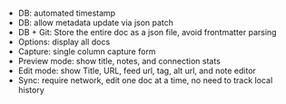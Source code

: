 - DB: automated timestamp
- DB: allow metadata update via json patch
- DB + Git: Store the entire doc as a json file, avoid frontmatter parsing
- Options: display all docs
- Capture: single column capture form
- Preview mode: show title, notes, and connection stats
- Edit mode: show Title, URL, feed url, tag, alt url, and note editor
- Sync: require network, edit one doc at a time, no need to track local history
